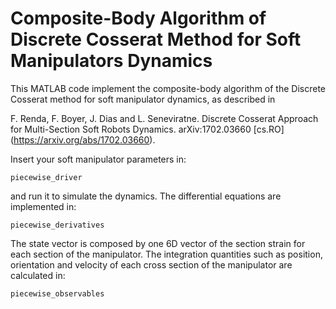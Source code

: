# Composite-Body Algorithm of Discrete Cosserat Method for Soft Manipulators Dynamics

This MATLAB code implement the composite-body algorithm of the Discrete Cosserat method for soft manipulator dynamics, as described in

F. Renda, F. Boyer, J. Dias and L. Seneviratne. Discrete Cosserat Approach for Multi-Section Soft Robots Dynamics. arXiv:1702.03660 [cs.RO] (https://arxiv.org/abs/1702.03660).

Insert your soft manipulator parameters in:
```
piecewise_driver
```
and run it to simulate the dynamics.
The differential equations are implemented in:
```
piecewise_derivatives
```
The state vector is composed by one 6D vector of the section strain for each section of the manipulator. The integration quantities such as position, orientation and velocity of each cross section of the manipulator are calculated in:
```
piecewise_observables
```

